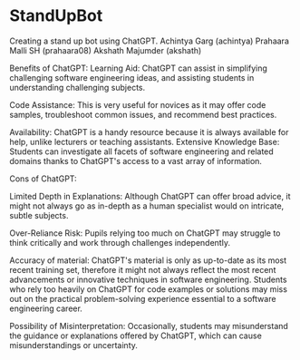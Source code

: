 # StandUpBot
Creating a stand up bot using ChatGPT. 
Achintya Garg (achintya)
Prahaara Malli SH (prahaara08)
Akshath Majumder (akshath)

Benefits of ChatGPT: 
Learning Aid: ChatGPT can assist in simplifying challenging software engineering ideas, and assisting students in understanding challenging subjects.

Code Assistance: This is very useful for novices as it may offer code samples, troubleshoot common issues, and recommend best practices.

Availability: ChatGPT is a handy resource because it is always available for help, unlike lecturers or teaching assistants.
Extensive Knowledge Base: Students can investigate all facets of software engineering and related domains thanks to ChatGPT's access to a vast array of information.

Cons of ChatGPT: 

Limited Depth in Explanations: Although ChatGPT can offer broad advice, it might not always go as in-depth as a human specialist would on intricate, subtle subjects.

Over-Reliance Risk: Pupils relying too much on ChatGPT may struggle to think critically and work through challenges independently.

Accuracy of material: ChatGPT's material is only as up-to-date as its most recent training set, therefore it might not always reflect the most recent advancements or innovative techniques in software engineering. Students who rely too heavily on ChatGPT for code examples or solutions may miss out on the practical problem-solving experience essential to a software engineering career.

Possibility of Misinterpretation: Occasionally, students may misunderstand the guidance or explanations offered by ChatGPT, which can cause misunderstandings or uncertainty.

